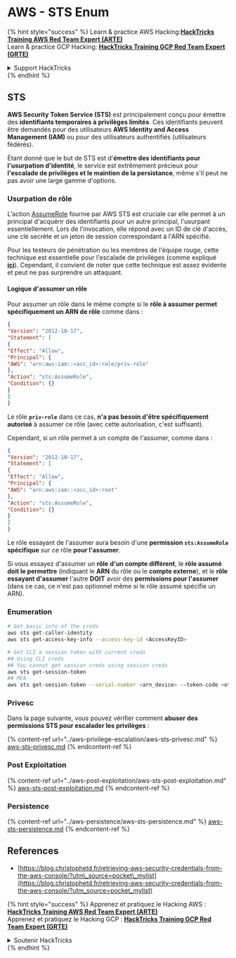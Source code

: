 # AWS - STS Enum

{% hint style="success" %}
Learn & practice AWS Hacking:<img src="../../../.gitbook/assets/image (1) (1) (1) (1).png" alt="" data-size="line">[**HackTricks Training AWS Red Team Expert (ARTE)**](https://training.hacktricks.xyz/courses/arte)<img src="../../../.gitbook/assets/image (1) (1) (1) (1).png" alt="" data-size="line">\
Learn & practice GCP Hacking: <img src="../../../.gitbook/assets/image (2) (1).png" alt="" data-size="line">[**HackTricks Training GCP Red Team Expert (GRTE)**<img src="../../../.gitbook/assets/image (2) (1).png" alt="" data-size="line">](https://training.hacktricks.xyz/courses/grte)

<details>

<summary>Support HackTricks</summary>

* Check the [**subscription plans**](https://github.com/sponsors/carlospolop)!
* **Join the** 💬 [**Discord group**](https://discord.gg/hRep4RUj7f) or the [**telegram group**](https://t.me/peass) or **follow** us on **Twitter** 🐦 [**@hacktricks\_live**](https://twitter.com/hacktricks_live)**.**
* **Share hacking tricks by submitting PRs to the** [**HackTricks**](https://github.com/carlospolop/hacktricks) and [**HackTricks Cloud**](https://github.com/carlospolop/hacktricks-cloud) github repos.

</details>
{% endhint %}

## STS

**AWS Security Token Service (STS)** est principalement conçu pour émettre des **identifiants temporaires à privilèges limités**. Ces identifiants peuvent être demandés pour des utilisateurs **AWS Identity and Access Management (IAM)** ou pour des utilisateurs authentifiés (utilisateurs fédérés).

Étant donné que le but de STS est d'**émettre des identifiants pour l'usurpation d'identité**, le service est extrêmement précieux pour **l'escalade de privilèges et le maintien de la persistance**, même s'il peut ne pas avoir une large gamme d'options.

### Usurpation de rôle

L'action [AssumeRole](https://docs.aws.amazon.com/STS/latest/APIReference/API_AssumeRole.html) fournie par AWS STS est cruciale car elle permet à un principal d'acquérir des identifiants pour un autre principal, l'usurpant essentiellement. Lors de l'invocation, elle répond avec un ID de clé d'accès, une clé secrète et un jeton de session correspondant à l'ARN spécifié.

Pour les testeurs de pénétration ou les membres de l'équipe rouge, cette technique est essentielle pour l'escalade de privilèges (comme expliqué [**ici**](../aws-privilege-escalation/aws-sts-privesc.md#sts-assumerole)). Cependant, il convient de noter que cette technique est assez évidente et peut ne pas surprendre un attaquant.

#### Logique d'assumer un rôle

Pour assumer un rôle dans le même compte si le **rôle à assumer permet spécifiquement un ARN de rôle** comme dans :
```json
{
"Version": "2012-10-17",
"Statement": [
{
"Effect": "Allow",
"Principal": {
"AWS": "arn:aws:iam::<acc_id>:role/priv-role"
},
"Action": "sts:AssumeRole",
"Condition": {}
}
]
}
```
Le rôle **`priv-role`** dans ce cas, **n'a pas besoin d'être spécifiquement autorisé** à assumer ce rôle (avec cette autorisation, c'est suffisant).

Cependant, si un rôle permet à un compte de l'assumer, comme dans :
```json
{
"Version": "2012-10-17",
"Statement": [
{
"Effect": "Allow",
"Principal": {
"AWS": "arn:aws:iam::<acc_id>:root"
},
"Action": "sts:AssumeRole",
"Condition": {}
}
]
}
```
Le rôle essayant de l'assumer aura besoin d'une **permission `sts:AssumeRole` spécifique** sur ce rôle **pour l'assumer**.

Si vous essayez d'assumer un **rôle** **d'un compte différent**, le **rôle assumé doit le permettre** (indiquant le **ARN** du rôle ou le **compte externe**), et le **rôle essayant d'assumer** l'autre **DOIT** avoir des **permissions pour l'assumer** (dans ce cas, ce n'est pas optionnel même si le rôle assumé spécifie un ARN).

### Enumeration
```bash
# Get basic info of the creds
aws sts get-caller-identity
aws sts get-access-key-info --access-key-id <AccessKeyID>

# Get CLI a session token with current creds
## Using CLI creds
## You cannot get session creds using session creds
aws sts get-session-token
## MFA
aws sts get-session-token --serial-number <arn_device> --token-code <otp_code>
```
### Privesc

Dans la page suivante, vous pouvez vérifier comment **abuser des permissions STS pour escalader les privilèges** :

{% content-ref url="../aws-privilege-escalation/aws-sts-privesc.md" %}
[aws-sts-privesc.md](../aws-privilege-escalation/aws-sts-privesc.md)
{% endcontent-ref %}

### Post Exploitation

{% content-ref url="../aws-post-exploitation/aws-sts-post-exploitation.md" %}
[aws-sts-post-exploitation.md](../aws-post-exploitation/aws-sts-post-exploitation.md)
{% endcontent-ref %}

### Persistence

{% content-ref url="../aws-persistence/aws-sts-persistence.md" %}
[aws-sts-persistence.md](../aws-persistence/aws-sts-persistence.md)
{% endcontent-ref %}

## References

* [https://blog.christophetd.fr/retrieving-aws-security-credentials-from-the-aws-console/?utm\_source=pocket\_mylist](https://blog.christophetd.fr/retrieving-aws-security-credentials-from-the-aws-console/?utm_source=pocket_mylist)

{% hint style="success" %}
Apprenez et pratiquez le Hacking AWS :<img src="../../../.gitbook/assets/image (1) (1) (1) (1).png" alt="" data-size="line">[**HackTricks Training AWS Red Team Expert (ARTE)**](https://training.hacktricks.xyz/courses/arte)<img src="../../../.gitbook/assets/image (1) (1) (1) (1).png" alt="" data-size="line">\
Apprenez et pratiquez le Hacking GCP : <img src="../../../.gitbook/assets/image (2) (1).png" alt="" data-size="line">[**HackTricks Training GCP Red Team Expert (GRTE)**<img src="../../../.gitbook/assets/image (2) (1).png" alt="" data-size="line">](https://training.hacktricks.xyz/courses/grte)

<details>

<summary>Soutenir HackTricks</summary>

* Vérifiez les [**plans d'abonnement**](https://github.com/sponsors/carlospolop) !
* **Rejoignez le** 💬 [**groupe Discord**](https://discord.gg/hRep4RUj7f) ou le [**groupe telegram**](https://t.me/peass) ou **suivez** nous sur **Twitter** 🐦 [**@hacktricks\_live**](https://twitter.com/hacktricks_live)**.**
* **Partagez des astuces de hacking en soumettant des PRs aux** [**HackTricks**](https://github.com/carlospolop/hacktricks) et [**HackTricks Cloud**](https://github.com/carlospolop/hacktricks-cloud) dépôts github.

</details>
{% endhint %}
